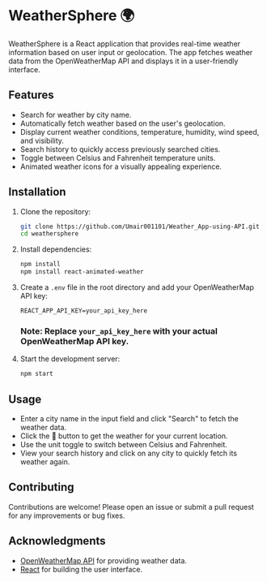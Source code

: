 # WeatherSphere 🌍

WeatherSphere is a React application that provides real-time weather information based on user input or geolocation. The app fetches weather data from the OpenWeatherMap API and displays it in a user-friendly interface.

## Features

- Search for weather by city name.
- Automatically fetch weather based on the user's geolocation.
- Display current weather conditions, temperature, humidity, wind speed, and visibility.
- Search history to quickly access previously searched cities.
- Toggle between Celsius and Fahrenheit temperature units.
- Animated weather icons for a visually appealing experience.

## Installation

1. Clone the repository:
   ```bash
   git clone https://github.com/Umair001101/Weather_App-using-API.git
   cd weathersphere
   ```

2. Install dependencies:
   ```bash
   npm install
   npm install react-animated-weather

   ```

3. Create a `.env` file in the root directory and add your OpenWeatherMap API key:
   ```
   REACT_APP_API_KEY=your_api_key_here
   ```
   ### Note: Replace `your_api_key_here` with your actual OpenWeatherMap API key.

4. Start the development server:
   ```bash
   npm start
   ```

## Usage

- Enter a city name in the input field and click "Search" to fetch the weather data.
- Click the 📍 button to get the weather for your current location.
- Use the unit toggle to switch between Celsius and Fahrenheit.
- View your search history and click on any city to quickly fetch its weather again.



## Contributing

Contributions are welcome! Please open an issue or submit a pull request for any improvements or bug fixes.


## Acknowledgments

- [OpenWeatherMap API](https://openweathermap.org/api) for providing weather data.
- [React](https://reactjs.org/) for building the user interface.
